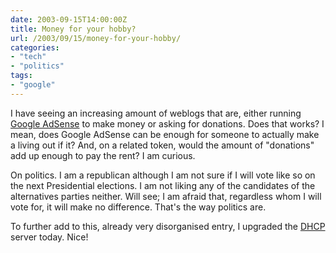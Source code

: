 ```yaml
---
date: 2003-09-15T14:00:00Z
title: Money for your hobby?
url: /2003/09/15/money-for-your-hobby/
categories:
- "tech"
- "politics"
tags:
- "google"
---
```


I have seeing an increasing amount of weblogs that are, either running <a href="https://www.google.com/adsense/" title="Google AdSense">Google AdSense</a> to make money or asking for donations. Does that works? I mean, does Google AdSense can be enough for someone to actually make a living out if it? And, on a related token, would the amount of "donations" add up enough to pay the rent? I am curious.

On politics. I am a republican although I am not sure if I will vote like so on the next Presidential elections. I am not liking any of the candidates of the alternatives parties neither. Will see; I am afraid that, regardless whom I will vote for, it will make no difference. That's the way politics are.

To further add to this, already very disorganised entry, I upgraded the <a href="http://www.isc.org/" title="ISC Consortium">DHCP</a> server today. Nice!
